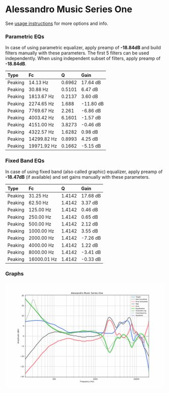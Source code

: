 # Alessandro Music Series One
See [usage instructions](https://github.com/jaakkopasanen/AutoEq#usage) for more options and info.

### Parametric EQs
In case of using parametric equalizer, apply preamp of **-18.84dB** and build filters manually
with these parameters. The first 5 filters can be used independently.
When using independent subset of filters, apply preamp of **-18.84dB**.

| Type    | Fc          |      Q | Gain      |
|:--------|:------------|:-------|:----------|
| Peaking | 14.13 Hz    | 0.6962 | 17.64 dB  |
| Peaking | 30.88 Hz    | 0.5101 | 6.47 dB   |
| Peaking | 1813.67 Hz  | 0.2137 | 3.60 dB   |
| Peaking | 2274.65 Hz  | 1.688  | -11.80 dB |
| Peaking | 7769.67 Hz  | 2.261  | -6.86 dB  |
| Peaking | 4003.42 Hz  | 6.1601 | -1.57 dB  |
| Peaking | 4151.00 Hz  | 3.8273 | -0.46 dB  |
| Peaking | 4322.57 Hz  | 1.6282 | 0.98 dB   |
| Peaking | 14299.82 Hz | 0.8993 | 4.25 dB   |
| Peaking | 19971.92 Hz | 0.1662 | -5.15 dB  |

### Fixed Band EQs
In case of using fixed band (also called graphic) equalizer, apply preamp of **-18.47dB**
(if available) and set gains manually with these parameters.

| Type    | Fc          |      Q | Gain     |
|:--------|:------------|:-------|:---------|
| Peaking | 31.25 Hz    | 1.4142 | 17.68 dB |
| Peaking | 62.50 Hz    | 1.4142 | 3.37 dB  |
| Peaking | 125.00 Hz   | 1.4142 | 0.46 dB  |
| Peaking | 250.00 Hz   | 1.4142 | 0.65 dB  |
| Peaking | 500.00 Hz   | 1.4142 | 2.12 dB  |
| Peaking | 1000.00 Hz  | 1.4142 | 3.55 dB  |
| Peaking | 2000.00 Hz  | 1.4142 | -7.26 dB |
| Peaking | 4000.00 Hz  | 1.4142 | 1.22 dB  |
| Peaking | 8000.00 Hz  | 1.4142 | -3.41 dB |
| Peaking | 16000.01 Hz | 1.4142 | -0.33 dB |

### Graphs
![](./Alessandro%20Music%20Series%20One.png)